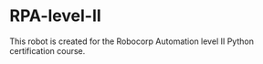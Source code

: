 # RPA-level-II

This robot is created for the Robocorp Automation level II Python certification course.
